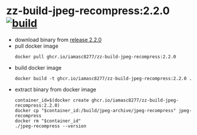 # zz-build-jpeg-recompress:2.2.0  &ensp; [![build](https://github.com/iamasc8277/zz-build-jpeg-recompress/actions/workflows/build.yml/badge.svg)](https://github.com/iamasc8277/zz-build-jpeg-recompress/actions/workflows/build.yml)

* download binary from [release 2.2.0](https://github.com/iamasc8277/zz-build-jpeg-recompress/releases/tag/v2.2.0)
* pull docker image
  ```
  docker pull ghcr.io/iamasc8277/zz-build-jpeg-recompress:2.2.0
  ```
* build docker image
  ```
  docker build -t ghcr.io/iamasc8277/zz-build-jpeg-recompress:2.2.0 .
  ```
* extract binary from docker image
  ```
  container_id=$(docker create ghcr.io/iamasc8277/zz-build-jpeg-recompress:2.2.0)
  docker cp "$container_id:/build/jpeg-archive/jpeg-recompress" jpeg-recompress
  docker rm "$container_id"
  ./jpeg-recompress --version
  ```
